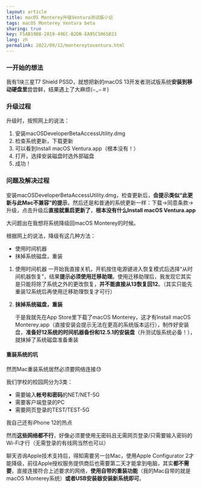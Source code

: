 ```yaml
---
layout: article
title: macOS Monterey升级Ventura测试版小记
tags: macOS Monterey Ventura beta
sharing: true
key: F5AB19B8-2819-49EC-B2DB-EA95C5065823
lang: zh
permalink: 2022/09/12/montereytoventura.html
---
```


### 一开始的想法

我有1块三星T7 Shield PSSD，就想把新的macOS 13开发者测试版系统**安装到移动硬盘里**尝尝鲜，结果遇上了大麻烦(−_−＃)

### 升级过程

升级时，按照网上的说法：

1. 安装macOSDeveloperBetaAccessUtility.dmg
2. 检查系统更新，下载更新
3. 可以看到Install macOS Ventura.app（根本没有！）
4. 打开，选择安装磁盘时选外部磁盘
5. 成功！

### 问题及解决过程

安装macOSDeveloperBetaAccessUtility.dmg，检查更新后，**会提示类似“此更新与此Mac不兼容”的提示**，然后还是和普通的系统更新一样：下载→同意条款→升级，点击升级后**直接就重启更新了**，**根本没有什么Install macOS Ventura.app**

大问题出在我想将系统降级回macOS Monterey的时候。

根据网上的说法，降级有这几种方法：

- 使用时间机器
- 抹掉系统磁盘，重装

1. 使用时间机器
   一开始我直接关机，开机按住电源键进入恢复模式后选择“从时间机器恢复”，结果**提示必须使用迁移助理**。使用迁移助理后，我发现它其实是只能将除了系统之外的更改恢复，**并不能直接从13恢复回12**。（其实只能先重装12系统后再使用迁移助理恢复才可行）

2. **抹掉系统磁盘，重装**

   于是我就先在App Store里下载了macOS Monterey，这才有Install macOS Monterey.app（直接安装会提示无法在更高的系统版本运行），制作好安装盘，**准备好12系统的时间机器备份和12.5.1的安装盘**（升测试版系统必备！），就抹掉了系统磁盘准备重装

#### 重装系统的坑

然而Mac重装系统居然必须要网络连接😓

我们学校的校园网分为3类：

- 需要输入**帐号和密码**的NET/NET-5G
- 需要客户端登录的PC
- 需要网页登录的TEST/TEST-5G

我自己还有iPhone 12的热点

然而**这些网络都不行**，好像必须要使用无密码且无需网页登录/只需要输入密码的Wi-Fi才行（无需登录的有线网当然也可以）

聊天咨询Apple技术支持后，得知需要另一台Mac，使用Apple Configurator 2才能降级，前往Apple授权服务提供商后也需要第二天才能拿到电脑，其实**都不需要**，直接连接符合上述要求的网络，**使用自带的重装功能**（我的Mac自带的就是macOS Monterey系统）**或者USB安装器安装新系统即可**。
